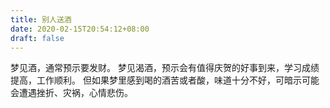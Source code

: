 ```yaml
---
title: 别人送酒
date: 2020-02-15T20:54:12+08:00
draft: false
---
```


梦见酒，通常预示要发财。
梦见渴酒，预示会有值得庆贺的好事到来，学习成绩提高，工作顺利。
但如果梦里感到喝的酒苦或者酸，味道十分不好，可暗示可能会遭遇挫折、灾祸，心情悲伤。
